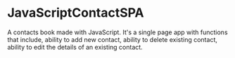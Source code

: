# JavaScriptContactSPA

A contacts book made with JavaScript.
It's a single page app with functions that
include, ability to add new contact,
ability to delete existing contact, 
ability to edit the details of an existing 
contact. 

